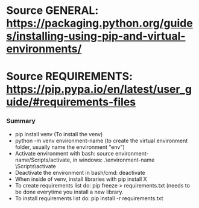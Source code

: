 # Source GENERAL: https://packaging.python.org/guides/installing-using-pip-and-virtual-environments/
# Source REQUIREMENTS: https://pip.pypa.io/en/latest/user_guide/#requirements-files

### Summary

- pip install venv (To install the venv)
- python -m venv environment-name (to create the virtual environment folder, usually name the environment "env")
- Activate environment with bash: source environment-name/Scripts/activate, in windows: .\environment-name	\Scripts\activate
- Deactivate the environment in bash/cmd: deactivate
- When inside of venv, install libraries with pip install X
- To create requirements list do: pip freeze > requirements.txt (needs to be done everytime you install a new library.
- To install requirements list do: pip install -r requirements.txt